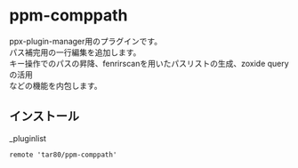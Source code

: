 # ppm-comppath

ppx-plugin-manager用のプラグインです。  
パス補完用の一行編集を追加します。  
キー操作でのパスの昇降、fenrirscanを用いたパスリストの生成、zoxide queryの活用  
などの機能を内包します。

## インストール

\_pluginlist

```text
remote 'tar80/ppm-comppath'
```

